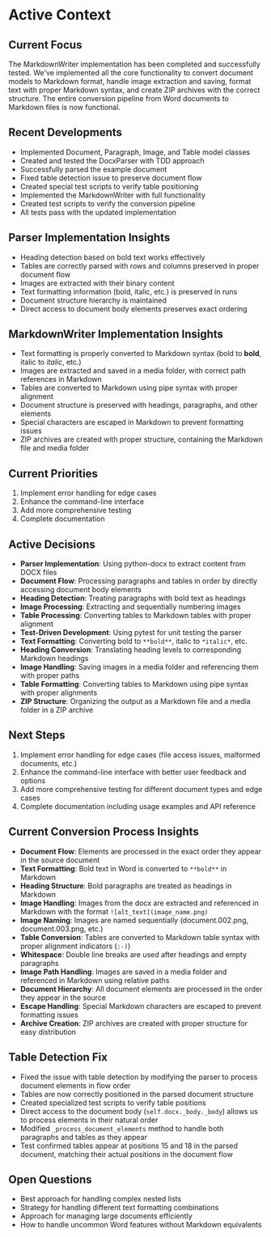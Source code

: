# Active Context

## Current Focus
The MarkdownWriter implementation has been completed and successfully tested. We've implemented all the core functionality to convert document models to Markdown format, handle image extraction and saving, format text with proper Markdown syntax, and create ZIP archives with the correct structure. The entire conversion pipeline from Word documents to Markdown files is now functional.

## Recent Developments
- Implemented Document, Paragraph, Image, and Table model classes
- Created and tested the DocxParser with TDD approach
- Successfully parsed the example document
- Fixed table detection issue to preserve document flow
- Created special test scripts to verify table positioning
- Implemented the MarkdownWriter with full functionality
- Created test scripts to verify the conversion pipeline
- All tests pass with the updated implementation

## Parser Implementation Insights
- Heading detection based on bold text works effectively
- Tables are correctly parsed with rows and columns preserved in proper document flow
- Images are extracted with their binary content
- Text formatting information (bold, italic, etc.) is preserved in runs
- Document structure hierarchy is maintained
- Direct access to document body elements preserves exact ordering

## MarkdownWriter Implementation Insights
- Text formatting is properly converted to Markdown syntax (bold to **bold**, italic to *italic*, etc.)
- Images are extracted and saved in a media folder, with correct path references in Markdown
- Tables are converted to Markdown using pipe syntax with proper alignment
- Document structure is preserved with headings, paragraphs, and other elements
- Special characters are escaped in Markdown to prevent formatting issues
- ZIP archives are created with proper structure, containing the Markdown file and media folder

## Current Priorities
1. Implement error handling for edge cases
2. Enhance the command-line interface
3. Add more comprehensive testing
4. Complete documentation

## Active Decisions
- **Parser Implementation**: Using python-docx to extract content from DOCX files
- **Document Flow**: Processing paragraphs and tables in order by directly accessing document body elements
- **Heading Detection**: Treating paragraphs with bold text as headings
- **Image Processing**: Extracting and sequentially numbering images
- **Table Processing**: Converting tables to Markdown tables with proper alignment
- **Test-Driven Development**: Using pytest for unit testing the parser
- **Text Formatting**: Converting bold to `**bold**`, italic to `*italic*`, etc.
- **Heading Conversion**: Translating heading levels to corresponding Markdown headings
- **Image Handling**: Saving images in a media folder and referencing them with proper paths
- **Table Formatting**: Converting tables to Markdown using pipe syntax with proper alignments
- **ZIP Structure**: Organizing the output as a Markdown file and a media folder in a ZIP archive

## Next Steps
1. Implement error handling for edge cases (file access issues, malformed documents, etc.)
2. Enhance the command-line interface with better user feedback and options
3. Add more comprehensive testing for different document types and edge cases
4. Complete documentation including usage examples and API reference

## Current Conversion Process Insights
- **Document Flow**: Elements are processed in the exact order they appear in the source document
- **Text Formatting**: Bold text in Word is converted to `**bold**` in Markdown
- **Heading Structure**: Bold paragraphs are treated as headings in Markdown
- **Image Handling**: Images from the docx are extracted and referenced in Markdown with the format `![alt_text](image_name.png)`
- **Image Naming**: Images are named sequentially (document.002.png, document.003.png, etc.)
- **Table Conversion**: Tables are converted to Markdown table syntax with proper alignment indicators (`:-)`)
- **Whitespace**: Double line breaks are used after headings and empty paragraphs
- **Image Path Handling**: Images are saved in a media folder and referenced in Markdown using relative paths
- **Document Hierarchy**: All document elements are processed in the order they appear in the source
- **Escape Handling**: Special Markdown characters are escaped to prevent formatting issues
- **Archive Creation**: ZIP archives are created with proper structure for easy distribution

## Table Detection Fix
- Fixed the issue with table detection by modifying the parser to process document elements in flow order
- Tables are now correctly positioned in the parsed document structure
- Created specialized test scripts to verify table positions
- Direct access to the document body (`self.docx._body._body`) allows us to process elements in their natural order
- Modified `_process_document_elements` method to handle both paragraphs and tables as they appear
- Test confirmed tables appear at positions 15 and 18 in the parsed document, matching their actual positions in the document flow

## Open Questions
- Best approach for handling complex nested lists
- Strategy for handling different text formatting combinations
- Approach for managing large documents efficiently
- How to handle uncommon Word features without Markdown equivalents 